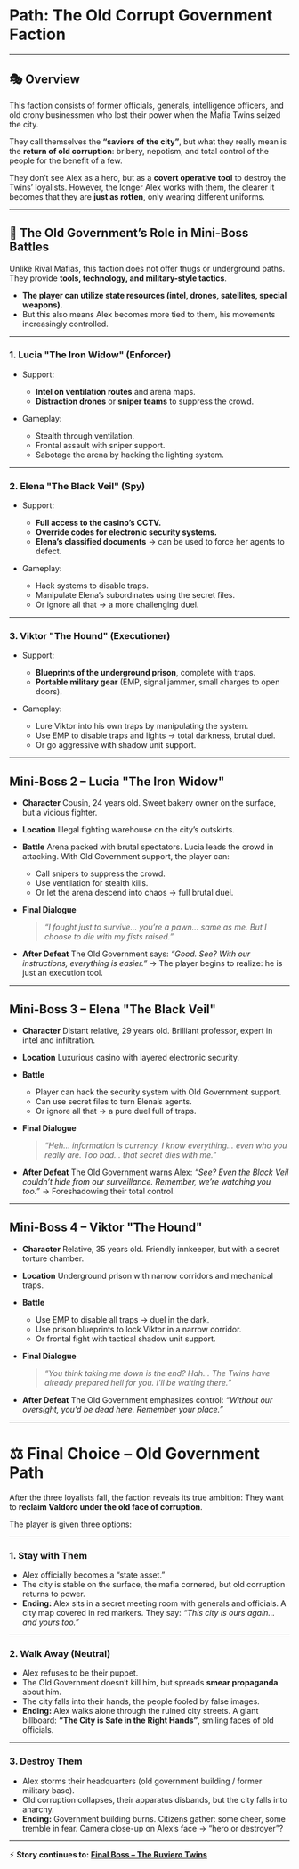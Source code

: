 # **Path: The Old Corrupt Government Faction**

---

## 🎭 Overview

This faction consists of former officials, generals, intelligence officers, and old crony businessmen who lost their power when the Mafia Twins seized the city.

They call themselves the **“saviors of the city”**, but what they really mean is the **return of old corruption**: bribery, nepotism, and total control of the people for the benefit of a few.

They don’t see Alex as a hero, but as a **covert operative tool** to destroy the Twins’ loyalists.
However, the longer Alex works with them, the clearer it becomes that they are **just as rotten**, only wearing different uniforms.

---

## 🎯 The Old Government’s Role in Mini-Boss Battles

Unlike Rival Mafias, this faction does not offer thugs or underground paths.
They provide **tools, technology, and military-style tactics**.

- **The player can utilize state resources (intel, drones, satellites, special weapons).**
- But this also means Alex becomes more tied to them, his movements increasingly controlled.

---

### 1. **Lucia "The Iron Widow" (Enforcer)**

- Support:

  - **Intel on ventilation routes** and arena maps.
  - **Distraction drones** or **sniper teams** to suppress the crowd.

- Gameplay:

  - Stealth through ventilation.
  - Frontal assault with sniper support.
  - Sabotage the arena by hacking the lighting system.

---

### 2. **Elena "The Black Veil" (Spy)**

- Support:

  - **Full access to the casino’s CCTV.**
  - **Override codes for electronic security systems.**
  - **Elena’s classified documents** → can be used to force her agents to defect.

- Gameplay:

  - Hack systems to disable traps.
  - Manipulate Elena’s subordinates using the secret files.
  - Or ignore all that → a more challenging duel.

---

### 3. **Viktor "The Hound" (Executioner)**

- Support:

  - **Blueprints of the underground prison**, complete with traps.
  - **Portable military gear** (EMP, signal jammer, small charges to open doors).

- Gameplay:

  - Lure Viktor into his own traps by manipulating the system.
  - Use EMP to disable traps and lights → total darkness, brutal duel.
  - Or go aggressive with shadow unit support.

---

## Mini-Boss 2 – **Lucia "The Iron Widow"**

- **Character**
  Cousin, 24 years old. Sweet bakery owner on the surface, but a vicious fighter.

- **Location**
  Illegal fighting warehouse on the city’s outskirts.

- **Battle**
  Arena packed with brutal spectators. Lucia leads the crowd in attacking.
  With Old Government support, the player can:

  - Call snipers to suppress the crowd.
  - Use ventilation for stealth kills.
  - Or let the arena descend into chaos → full brutal duel.

- **Final Dialogue**

  > _“I fought just to survive… you’re a pawn… same as me. But I choose to die with my fists raised.”_

- **After Defeat**
  The Old Government says:
  _“Good. See? With our instructions, everything is easier.”_
  → The player begins to realize: he is just an execution tool.

---

## Mini-Boss 3 – **Elena "The Black Veil"**

- **Character**
  Distant relative, 29 years old. Brilliant professor, expert in intel and infiltration.

- **Location**
  Luxurious casino with layered electronic security.

- **Battle**

  - Player can hack the security system with Old Government support.
  - Can use secret files to turn Elena’s agents.
  - Or ignore all that → a pure duel full of traps.

- **Final Dialogue**

  > _“Heh… information is currency. I know everything… even who you really are. Too bad… that secret dies with me.”_

- **After Defeat**
  The Old Government warns Alex:
  _“See? Even the Black Veil couldn’t hide from our surveillance. Remember, we’re watching you too.”_
  → Foreshadowing their total control.

---

## Mini-Boss 4 – **Viktor "The Hound"**

- **Character**
  Relative, 35 years old. Friendly innkeeper, but with a secret torture chamber.

- **Location**
  Underground prison with narrow corridors and mechanical traps.

- **Battle**

  - Use EMP to disable all traps → duel in the dark.
  - Use prison blueprints to lock Viktor in a narrow corridor.
  - Or frontal fight with tactical shadow unit support.

- **Final Dialogue**

  > _“You think taking me down is the end? Hah… The Twins have already prepared hell for you. I’ll be waiting there.”_

- **After Defeat**
  The Old Government emphasizes control:
  _“Without our oversight, you’d be dead here. Remember your place.”_

---

# ⚖️ Final Choice – Old Government Path

After the three loyalists fall, the faction reveals its true ambition:
They want to **reclaim Valdoro under the old face of corruption**.

The player is given three options:

---

### 1. **Stay with Them**

- Alex officially becomes a “state asset.”
- The city is stable on the surface, the mafia cornered, but old corruption returns to power.
- **Ending:**
  Alex sits in a secret meeting room with generals and officials. A city map covered in red markers. They say:
  _“This city is ours again… and yours too.”_

---

### 2. **Walk Away (Neutral)**

- Alex refuses to be their puppet.
- The Old Government doesn’t kill him, but spreads **smear propaganda** about him.
- The city falls into their hands, the people fooled by false images.
- **Ending:**
  Alex walks alone through the ruined city streets.
  A giant billboard: **“The City is Safe in the Right Hands”**, smiling faces of old officials.

---

### 3. **Destroy Them**

- Alex storms their headquarters (old government building / former military base).
- Old corruption collapses, their apparatus disbands, but the city falls into anarchy.
- **Ending:**
  Government building burns. Citizens gather: some cheer, some tremble in fear.
  Camera close-up on Alex’s face → “hero or destroyer”?

---

⚡ **Story continues to: [Final Boss – The Ruviero Twins](/final)**
